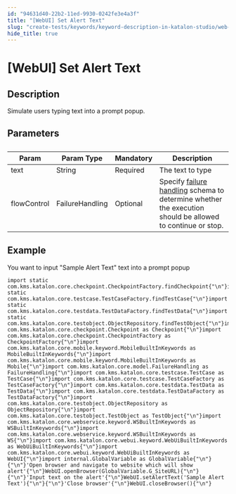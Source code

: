```yaml
---
id: "94631d40-22b2-11ed-9930-0242fe3e4a3f"
title: "[WebUI] Set Alert Text"
slug: "create-tests/keywords/keyword-description-in-katalon-studio/web-ui-keywords/webui-set-alert-text"
hide_title: true
---
```


# <a id="id_0" class="anchor_top_offset"/><a id="ariaid-title1" class="anchor_top_offset"/>[WebUI] Set Alert Text


## <a id="id_0__id_1" class="anchor_top_offset"/>Description

              
<p xmlns="http://www.w3.org/1999/xhtml" className="p">Simulate users typing text into a prompt popup.</p> 
      

## <a id="id_0__id_2" class="anchor_top_offset"/>Parameters

              
<table xmlns="http://www.w3.org/1999/xhtml" className="table anchor_top_offset" id="id_0__d140f76d-fbad-4056-b115-446b0a04d32c"><caption /><thead className="thead"><tr className><th className="entry anchor_top_offset" id="id_0__d140f76d-fbad-4056-b115-446b0a04d32c__entry__1">Param</th><th className="entry anchor_top_offset" id="id_0__d140f76d-fbad-4056-b115-446b0a04d32c__entry__2">Param Type</th><th className="entry anchor_top_offset" id="id_0__d140f76d-fbad-4056-b115-446b0a04d32c__entry__3">Mandatory</th><th className="entry anchor_top_offset" id="id_0__d140f76d-fbad-4056-b115-446b0a04d32c__entry__4">Description</th></tr></thead><tbody className="tbody"><tr className><td className="entry" headers="id_0__d140f76d-fbad-4056-b115-446b0a04d32c__entry__1 id_0__d140f76d-fbad-4056-b115-446b0a04d32c__entry__2 id_0__d140f76d-fbad-4056-b115-446b0a04d32c__entry__3 id_0__d140f76d-fbad-4056-b115-446b0a04d32c__entry__4 ">text</td><td className="entry" headers="id_0__d140f76d-fbad-4056-b115-446b0a04d32c__entry__1 id_0__d140f76d-fbad-4056-b115-446b0a04d32c__entry__2 id_0__d140f76d-fbad-4056-b115-446b0a04d32c__entry__3 id_0__d140f76d-fbad-4056-b115-446b0a04d32c__entry__4 ">String</td><td className="entry" headers="id_0__d140f76d-fbad-4056-b115-446b0a04d32c__entry__1 id_0__d140f76d-fbad-4056-b115-446b0a04d32c__entry__2 id_0__d140f76d-fbad-4056-b115-446b0a04d32c__entry__3 id_0__d140f76d-fbad-4056-b115-446b0a04d32c__entry__4 ">Required</td><td className="entry" headers="id_0__d140f76d-fbad-4056-b115-446b0a04d32c__entry__1 id_0__d140f76d-fbad-4056-b115-446b0a04d32c__entry__2 id_0__d140f76d-fbad-4056-b115-446b0a04d32c__entry__3 id_0__d140f76d-fbad-4056-b115-446b0a04d32c__entry__4 ">The text to type</td></tr><tr className><td className="entry" headers="id_0__d140f76d-fbad-4056-b115-446b0a04d32c__entry__1 id_0__d140f76d-fbad-4056-b115-446b0a04d32c__entry__2 id_0__d140f76d-fbad-4056-b115-446b0a04d32c__entry__3 id_0__d140f76d-fbad-4056-b115-446b0a04d32c__entry__4 ">flowControl</td><td className="entry" headers="id_0__d140f76d-fbad-4056-b115-446b0a04d32c__entry__1 id_0__d140f76d-fbad-4056-b115-446b0a04d32c__entry__2 id_0__d140f76d-fbad-4056-b115-446b0a04d32c__entry__3 id_0__d140f76d-fbad-4056-b115-446b0a04d32c__entry__4 ">FailureHandling</td><td className="entry" headers="id_0__d140f76d-fbad-4056-b115-446b0a04d32c__entry__1 id_0__d140f76d-fbad-4056-b115-446b0a04d32c__entry__2 id_0__d140f76d-fbad-4056-b115-446b0a04d32c__entry__3 id_0__d140f76d-fbad-4056-b115-446b0a04d32c__entry__4 ">Optional</td><td className="entry" headers="id_0__d140f76d-fbad-4056-b115-446b0a04d32c__entry__1 id_0__d140f76d-fbad-4056-b115-446b0a04d32c__entry__2 id_0__d140f76d-fbad-4056-b115-446b0a04d32c__entry__3 id_0__d140f76d-fbad-4056-b115-446b0a04d32c__entry__4 ">Specify <a className="xref" href="/maintain/configure-failure-handling-settings-in-katalon-studio">failure handling</a> schema to         determine whether the execution should be allowed to continue or         stop.</td></tr></tbody></table> 
      

## <a id="id_0__id_3" class="anchor_top_offset"/>Example

              
<p xmlns="http://www.w3.org/1999/xhtml" className="p">You want to input "Sample Alert Text" text into a   prompt popup</p> 
              
<pre xmlns="http://www.w3.org/1999/xhtml" className="pre codeblock"><code>import static com.kms.katalon.core.checkpoint.CheckpointFactory.findCheckpoint{"\n"}import static com.kms.katalon.core.testcase.TestCaseFactory.findTestCase{"\n"}import static com.kms.katalon.core.testdata.TestDataFactory.findTestData{"\n"}import static com.kms.katalon.core.testobject.ObjectRepository.findTestObject{"\n"}import com.kms.katalon.core.checkpoint.Checkpoint as Checkpoint{"\n"}import com.kms.katalon.core.checkpoint.CheckpointFactory as CheckpointFactory{"\n"}import com.kms.katalon.core.mobile.keyword.MobileBuiltInKeywords as MobileBuiltInKeywords{"\n"}import com.kms.katalon.core.mobile.keyword.MobileBuiltInKeywords as Mobile{"\n"}import com.kms.katalon.core.model.FailureHandling as FailureHandling{"\n"}import com.kms.katalon.core.testcase.TestCase as TestCase{"\n"}import com.kms.katalon.core.testcase.TestCaseFactory as TestCaseFactory{"\n"}import com.kms.katalon.core.testdata.TestData as TestData{"\n"}import com.kms.katalon.core.testdata.TestDataFactory as TestDataFactory{"\n"}import com.kms.katalon.core.testobject.ObjectRepository as ObjectRepository{"\n"}import com.kms.katalon.core.testobject.TestObject as TestObject{"\n"}import com.kms.katalon.core.webservice.keyword.WSBuiltInKeywords as WSBuiltInKeywords{"\n"}import com.kms.katalon.core.webservice.keyword.WSBuiltInKeywords as WS{"\n"}import com.kms.katalon.core.webui.keyword.WebUiBuiltInKeywords as WebUiBuiltInKeywords{"\n"}import com.kms.katalon.core.webui.keyword.WebUiBuiltInKeywords as WebUI{"\n"}import internal.GlobalVariable as GlobalVariable{"\n"}{"\n"}'Open browser and navigate to website which will show alert'{"\n"}WebUI.openBrowser(GlobalVariable.G_SiteURL){"\n"}{"\n"}'Input text on the alert'{"\n"}WebUI.setAlertText('Sample Alert Text'){"\n"}{"\n"}'Close browser'{"\n"}WebUI.closeBrowser(){"\n"}</code></pre> 
            
